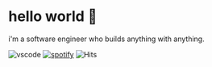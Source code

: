 # hello world 👋

i'm a software engineer who builds anything with anything.

![vscode](https://dev.discordprofiles.me/badge/vscode/938588350942707783)
[![spotify](https://dev.discordprofiles.me/badge/spotify/938588350942707783)](https://dev.discordprofiles.me/openspotify/938588350942707783)
![Hits](https://hits-app.vercel.app/hits?url=https%3A%2F%2Fgithub.com%2Fnotmathis)
<!-- thanks to advaith (https://github.com/advaith1) for the vscode & spotify reference -->
